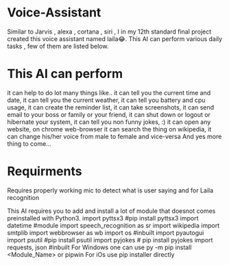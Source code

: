 # Voice-Assistant
Similar to Jarvis , alexa , cortana , siri , I in my 12th standard final project created this voice assistant named laila😂. This AI can perform various daily tasks , few of them are listed below.

# This AI can perform
it can help to do lot many things like..
        it can tell you the current time and date,
        it can tell you the current weather,
        it can tell you battery and cpu usage,
        it can create the reminder list,
        it can take screenshots,
        it can send email to your boss or family or your friend,
        it can shut down or logout or hibernate your system,
        it can tell you non funny jokes, :)
        it can open any website, on chrome web-browser
        it can search the thing on wikipedia,
        it can change his/her voice from male to female and vice-versa
        And yes  more thing to come...
        
 # Requirments
 
 Requires properly working mic to detect what is user saying and for Laila recognition
 
 This AI requires you to add and install a lot of module that doesnot comes preinstalled with Python3.
        import pyttsx3  #pip install pyttsx3
        import datetime  #module
        import speech_recognition as sr
        import wikipedia
        import smtplib
        import webbrowser as wb
        import os  #inbuilt
        import pyautogui
        import psutil  #pip install psutil
        import pyjokes  # pip install pyjokes
        import requests, json  #inbuilt
 For Windows one can use py -m pip install <Module_Name> or pipwin 
 For iOs use pip installer directly
        
